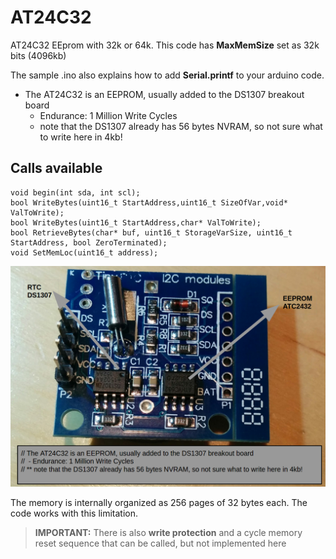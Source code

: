 # AT24C32
AT24C32 EEprom with 32k or 64k. This code has **MaxMemSize** set as 32k bits (4096kb)

The sample .ino also explains how to add **Serial.printf** to your arduino code.

* The AT24C32 is an EEPROM, usually added to the DS1307 breakout board
  * Endurance: 1 Million Write Cycles
  * note that the DS1307 already has 56 bytes NVRAM, so not sure what to write here in 4kb!

## Calls available
	void begin(int sda, int scl);
	bool WriteBytes(uint16_t StartAddress,uint16_t SizeOfVar,void* ValToWrite);
	bool WriteBytes(uint16_t StartAddress,char* ValToWrite);
	bool RetrieveBytes(char* buf, uint16_t StorageVarSize, uint16_t StartAddress, bool ZeroTerminated);
	void SetMemLoc(uint16_t address);

<img src="AT24C32.png">

The memory is internally organized as 256 pages of 32 bytes each. The code works with this limitation.

> **IMPORTANT:** There is also **write protection** and a cycle memory reset sequence that can be called, but not implemented here
